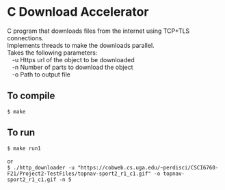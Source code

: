 # C Download Accelerator

C program that downloads files from the internet using TCP+TLS connections. <br>
Implements threads to make the downloads parallel. <br>
Takes the following parameters: <br>
&nbsp;&nbsp; -u Https url of the object to be downloaded <br>
&nbsp;&nbsp; -n Number of parts to download the object <br>
&nbsp;&nbsp; -o Path to output file <br>

## To compile

`$ make `

## To run

`$ make run1 `

or <br>
`$ ./http_downloader -u "https://cobweb.cs.uga.edu/~perdisci/CSCI6760-F21/Project2-TestFiles/topnav-sport2_r1_c1.gif" -o topnav-sport2_r1_c1.gif -n 5 `
